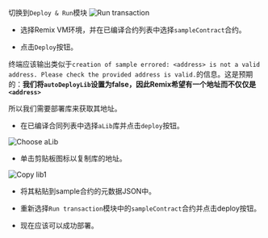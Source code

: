 切换到`Deploy & Run`模块
![Run transaction](https://github.com/ethereum/remix-workshops/raw/master/DeployWithLibraries/4_Linking_and_Deploying/images/remix_runtransaction.png "Run Transaction")

- 选择Remix VM环境，并在已编译合约列表中选择`sampleContract`合约。

- 点击`Deploy`按钮。

终端应该输出类似于`creation of sample errored: <address> is not a valid address. Please check the provided address is valid.`的信息。这是预期的：**我们将`autoDeployLib`设置为false，因此Remix希望有一个地址而不仅仅是`<address>`**

所以我们需要部署库来获取其地址。

- 在已编译合同列表中选择`aLib`库并点击`deploy`按钮。

 ![Choose aLib](https://github.com/ethereum/remix-workshops/raw/master/DeployWithLibraries/4_Linking_and_Deploying/images/contract_alib.png "Choose aLib")

- 单击剪贴板图标以复制库的地址。

 ![Copy lib1](https://github.com/ethereum/remix-workshops/raw/master/DeployWithLibraries/4_Linking_and_Deploying/images/alib_copy.png "Copy")

- 将其粘贴到sample合约的元数据JSON中。

- 重新选择`Run transaction`模块中的`sampleContract`合约并点击deploy按钮。

- 现在应该可以成功部署。

